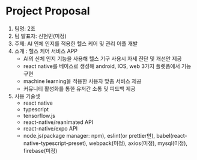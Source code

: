 # Project Proposal 

1. 팀명: 2조
2. 팀 발표자: 신현민(미정)
3. 주제: AI 인체 인지를 적용한 헬스 케어 및 관리 어플 개발
4. 소개 : 헬스 케어 서비스 APP 
   * AI의 신체 인지 기능을 사용해 헬스 기구 사용시 자세 진단 및 개선안 제공 
   * react native를 베이스로 생성해 android, IOS, web 3가지 플렛폼에서 기능 구현
   * machine learning을 적용한 사용자 맞춤 서비스 제공
   * 커뮤니티 활성화를 통한 유저간 소통 및 피드백 제공
5. 사용 기술셋
   * react native
   * typescript
   * tensorflow.js
   * react-native/reanimated API
   * react-native/expo API
   * node.js(package manager: npm), eslint(or prettier만), babel(react-native-typescript-preset), webpack(미정), axios(미정), mysql(미정), firebase(미정)
